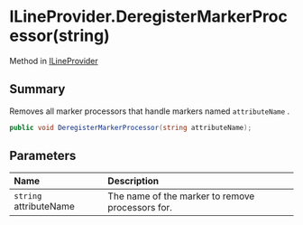 # ILineProvider.DeregisterMarkerProcessor(string)

Method in [ILineProvider](/docs/api/csharp/ilineprovider.md)

## Summary


Removes all marker processors that handle markers named  <code>attributeName</code> .


```csharp
public void DeregisterMarkerProcessor(string attributeName);
```

## Parameters

|Name|Description|
|:---|:---|
|`string` attributeName|The name of the marker to remove processors for.|

